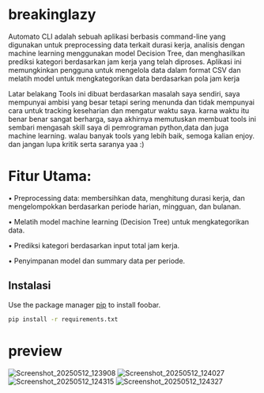 # breakinglazy
Automato CLI adalah sebuah aplikasi berbasis command-line yang digunakan untuk preprocessing data terkait durasi kerja, analisis dengan machine learning menggunakan model Decision Tree, dan menghasilkan prediksi kategori berdasarkan jam kerja yang telah diproses. Aplikasi ini memungkinkan pengguna untuk mengelola data dalam format CSV dan melatih model untuk mengkategorikan data berdasarkan pola jam kerja

Latar belakang Tools ini dibuat berdasarkan masalah saya sendiri, saya mempunyai ambisi yang besar tetapi sering menunda dan tidak mempunyai cara untuk tracking keseharian dan mengatur waktu saya. karna waktu itu benar benar sangat berharga, saya akhirnya memutuskan membuat tools ini sembari mengasah skill saya di pemrograman python,data dan juga machine learning. walau banyak tools yang lebih baik, semoga kalian enjoy. dan jangan lupa kritik serta saranya yaa :)

# Fitur Utama:

• Preprocessing data: membersihkan data, menghitung durasi kerja, dan mengelompokkan berdasarkan periode harian, mingguan, dan bulanan.

• Melatih model machine learning (Decision Tree) untuk mengkategorikan data.

• Prediksi kategori berdasarkan input total jam kerja.

• Penyimpanan model dan summary data per periode.

## Instalasi

Use the package manager [pip](https://pip.pypa.io/en/stable/) to install foobar.

```bash
pip install -r requirements.txt
```

# preview

![Screenshot_20250512_123908](https://github.com/user-attachments/assets/62dddc99-48e4-4ca9-84d4-f28ff763994f)
![Screenshot_20250512_124027](https://github.com/user-attachments/assets/25f591d6-8ac8-482d-aa63-6d36b135bc38)
![Screenshot_20250512_124315](https://github.com/user-attachments/assets/a9c053bf-4c7a-4ac9-8b8d-ad24cc9fe7fa)
![Screenshot_20250512_124327](https://github.com/user-attachments/assets/cb4d7b7b-4fde-4bf7-887e-525c9ac6d810)
